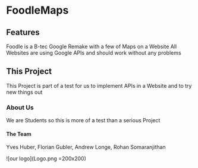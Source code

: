 # FoodleMaps

## Features

Foodle is a B-tec Google Remake with a few of Maps on a Website
All Websites are using Google APIs and should work without any problems

## This Project

This Project is part of a test for us to implement APIs in a Website and to try new things out

### About Us

We are Students so this is more of a test than a serious Project

#### The Team

Yves Huber, Florian Gubler, Andrew Longe, Rohan Somaranjithan

![our logo](Logo.png =200x200)
